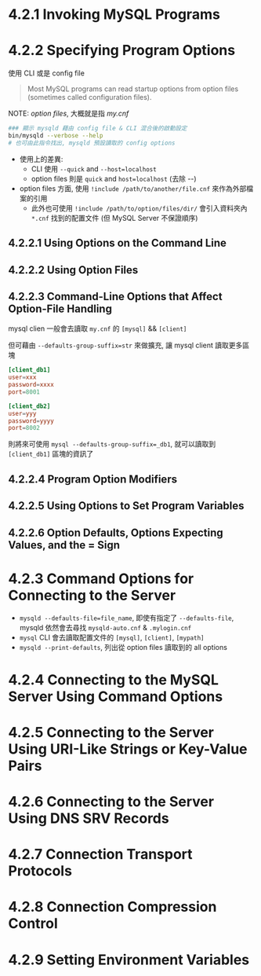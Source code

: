 # 4.2.1 Invoking MySQL Programs
# 4.2.2 Specifying Program Options

使用 CLI 或是 config file

> Most MySQL programs can read startup options from option files (sometimes called configuration files).

NOTE: *option files*, 大概就是指 *my.cnf*

```bash
### 顯示 mysqld 藉由 config file & CLI 混合後的啟動設定
bin/mysqld --verbose --help
# 也可由此指令找出, mysqld 預設讀取的 config options
```

- 使用上的差異:
    - CLI 使用          `--quick` and `--host=localhost`
    - option files 則是 `quick`   and `host=localhost` (去除 --)
- option files 方面, 使用 `!include /path/to/another/file.cnf` 來作為外部檔案的引用
    - 此外也可使用 `!include /path/to/option/files/dir/` 會引入資料夾內 `*.cnf` 找到的配置文件 (但 MySQL Server 不保證順序)


## 4.2.2.1 Using Options on the Command Line
## 4.2.2.2 Using Option Files
## 4.2.2.3 Command-Line Options that Affect Option-File Handling

mysql clien 一般會去讀取 `my.cnf` 的 `[mysql]` && `[client]`

但可藉由 `--defaults-group-suffix=str` 來做擴充, 讓 mysql client 讀取更多區塊

```conf
[client_db1]
user=xxx
password=xxxx
port=8001

[client_db2]
user=yyy
password=yyyy
port=8002
```

則將來可使用 `mysql --defaults-group-suffix=_db1`, 就可以讀取到 `[client_db1]` 區塊的資訊了


## 4.2.2.4 Program Option Modifiers
## 4.2.2.5 Using Options to Set Program Variables
## 4.2.2.6 Option Defaults, Options Expecting Values, and the = Sign


# 4.2.3 Command Options for Connecting to the Server

- `mysqld --defaults-file=file_name`, 即使有指定了 `--defaults-file`, mysqld 依然會去尋找 `mysqld-auto.cnf` & `.mylogin.cnf`
- `mysql` CLI 會去讀取配置文件的 `[mysql]`, `[client]`, `[mypath]`
- `mysqld --print-defaults`, 列出從 option files 讀取到的 all options


# 4.2.4 Connecting to the MySQL Server Using Command Options
# 4.2.5 Connecting to the Server Using URI-Like Strings or Key-Value Pairs
# 4.2.6 Connecting to the Server Using DNS SRV Records
# 4.2.7 Connection Transport Protocols
# 4.2.8 Connection Compression Control
# 4.2.9 Setting Environment Variables